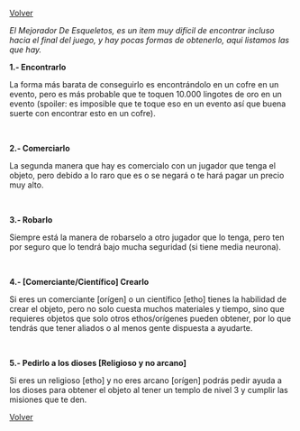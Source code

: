 [Volver](https://github.com/OMG67/Retratoland-Wiki/blob/master/introducci%C3%B3n.md)

*El Mejorador De Esqueletos, es un item muy difícil de encontrar incluso hacia el final del juego, y hay pocas formas de obtenerlo, aqui listamos las que hay.*

**1.- Encontrarlo**

La forma más barata de conseguirlo es encontrándolo en un cofre en un evento, pero es más probable que te toquen 10.000 lingotes de oro en un evento
(spoiler: es imposible que te toque eso en un evento así que buena suerte con encontrar esto en un cofre).

<br>

**2.- Comerciarlo**

La segunda manera que hay es comercialo con un jugador que tenga el objeto, pero debido a lo raro que es o se negará o 
te hará pagar un precio muy alto.

<br>

**3.- Robarlo**

Siempre está la manera de robarselo a otro jugador que lo tenga, pero ten por seguro que lo tendrá bajo mucha seguridad (si tiene media neurona).

<br>

**4.- [Comerciante/Científico] Crearlo**

Si eres un comerciante [orígen] o un científico [etho] tienes la habilidad de crear el objeto, pero no solo cuesta muchos materiales y tiempo, sino
que requieres objetos que solo otros ethos/orígenes pueden obtener, por lo que tendrás que tener aliados o al menos gente dispuesta a ayudarte.

<br>

**5.- Pedirlo a los dioses [Religioso y no arcano]**

Si eres un religioso [etho] y no eres arcano [orígen] podrás pedir ayuda a los dioses para obtener el objeto al tener un templo de nivel 3 y cumplir
las misiones que te den.

[Volver](https://github.com/OMG67/Retratoland-Wiki/blob/master/introducci%C3%B3n.md)